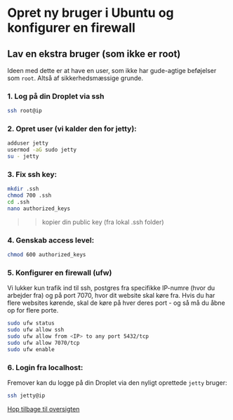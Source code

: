 # Opret ny bruger i Ubuntu og konfigurer en firewall

## Lav en ekstra bruger (som ikke er root)

Ideen med dette er at have en user, som ikke har gude-agtige beføjelser som `root`. Altså af sikkerhedsmæssige grunde. 

### 1. Log på din Droplet via ssh

```bash
ssh root@ip
```

### 2. Opret user (vi kalder den for jetty):

```bash
adduser jetty
usermod -aG sudo jetty
su - jetty
```

### 3. Fix ssh key:

```bash
mkdir .ssh
chmod 700 .ssh
cd .ssh
nano authorized_keys
```

>> kopier din public key (fra lokal .ssh folder)

### 4. Genskab access level:

```bash
chmod 600 authorized_keys
```

### 5. Konfigurer en firewall (ufw)

Vi lukker kun trafik ind til ssh, postgres fra specifikke IP-numre (hvor du arbejder fra) og på port 7070, hvor
dit website skal køre fra. Hvis du har flere websites kørende, skal de køre på hver deres port - og så må du
åbne op for flere porte.

```bash 
sudo ufw status
sudo ufw allow ssh
sudo ufw allow from <IP> to any port 5432/tcp
sudo ufw allow 7070/tcp
sudo ufw enable
```

### 6. Login fra localhost:

Fremover kan du logge på din Droplet via den nyligt oprettede `jetty` bruger:

```bash
ssh jetty@ip
```

[Hop tilbage til oversigten](./README.md)